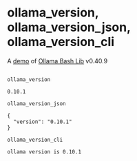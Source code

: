 # ollama_version, ollama_version_json, ollama_version_cli

A [demo](../README.md#demos) of [Ollama Bash Lib](https://github.com/attogram/ollama-bash-lib) v0.40.9
```

ollama_version

0.10.1

ollama_version_json

{
  "version": "0.10.1"
}

ollama_version_cli

ollama version is 0.10.1
```
